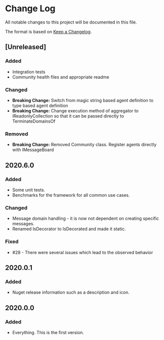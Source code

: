 # Change Log
All notable changes to this project will be documented in this file.

The format is based on [Keep a Changelog](http://keepachangelog.com/).

<!--
*** ## <Version>
*** ### Added
*** ### Changed
*** ### Removed
*** ### Fixed
-->

## [Unreleased]
### Added
- Integration tests
- Community health files and appropriate readme

### Changed
- **Breaking Change:** Switch from magic string based agent definition to type based agent definition
- **Breaking Change:** Change execution method of aggregator to IReadonlyCollection so that it can be passed directly to TerminateDomainsOf

### Removed
- **Breaking Change:** Removed Community class. Register agents directly with IMessageBoard

## 2020.6.0
### Added
- Some unit tests.
- Benchmarks for the framework for all common use cases.

### Changed
- Message domain handling - it is now not dependent on creating specific messages.
- Renamed IsDecorator to IsDecorated and made it static.

### Fixed
- #28 - There were several issues which lead to the observed behavior

## 2020.0.1
### Added
- Nuget release information such as a description and icon.

## 2020.0.0
### Added
- Everything. This is the first version.